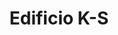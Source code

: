 ---
title: "Edificio K-S"
url: /ciudad-guayana-puerto-ordaz/edificio-k-s/
shop: centro comercial
---